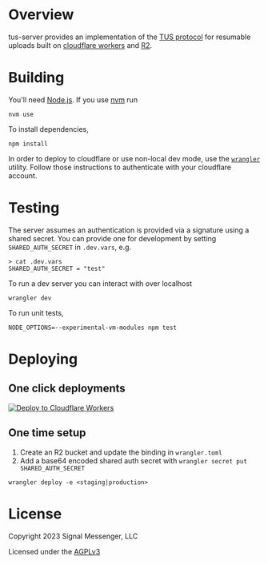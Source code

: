 # Overview

tus-server provides an implementation of the [TUS protocol](https://tus.io) for resumable uploads built on [cloudflare workers](https://www.cloudflare.com/products/workers/) and [R2](https://www.cloudflare.com/products/r2/). 

# Building
You'll need [Node.js](https://nodejs.org/). If you use [nvm](https://github.com/creationix/nvm) run
```
nvm use
```

To install dependencies,
```
npm install
```

In order to deploy to cloudflare or use non-local dev mode, use the [`wrangler`](https://developers.cloudflare.com/workers/wrangler/install-and-update/) utility. Follow those instructions to authenticate with your cloudflare account.

# Testing

The server assumes an authentication is provided via a signature using a shared secret. You can provide one for development by setting `SHARED_AUTH_SECRET` in `.dev.vars`, e.g.
```
> cat .dev.vars
SHARED_AUTH_SECRET = "test"
```

To run a dev server you can interact with over localhost
```
wrangler dev
```

To run unit tests,
```
NODE_OPTIONS=--experimental-vm-modules npm test
```

# Deploying

## One click deployments

[![Deploy to Cloudflare Workers](https://deploy.workers.cloudflare.com/button)](https://deploy.workers.cloudflare.com/?url=https://github.com/signalapp/tus-server)

## One time setup
1. Create an R2 bucket and update the binding in `wrangler.toml`
2. Add a base64 encoded shared auth secret with `wrangler secret put SHARED_AUTH_SECRET`

```
wrangler deploy -e <staging|production>
```

# License

Copyright 2023 Signal Messenger, LLC

Licensed under the [AGPLv3](LICENSE)

